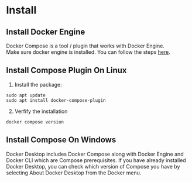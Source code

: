 # Install

## Install Docker Engine

Docker Compose is a tool / plugin that works with Docker Engine.    
Make sure docker engine is installed. You can follow the steps [here](../docker_install.md).

## Install Compose Plugin On Linux

1. Install the package:
  ```shell
  sudo apt update
  sudo apt install docker-compose-plugin
  ```
2. Verfify the installation
  ```shell
  docker compose version
  ```

## Install Compose On Windows

Docker Desktop includes Docker Compose along with Docker Engine and Docker CLI which are Compose prerequisites.
If you have already installed Docker Desktop, you can check which version of Compose you have by selecting About Docker Desktop from the Docker menu.